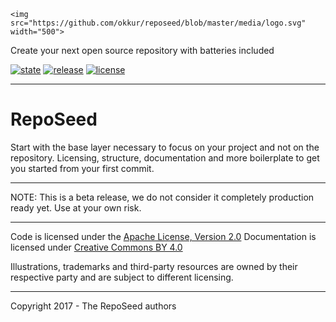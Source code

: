 
  
    <img src="https://github.com/okkur/reposeed/blob/master/media/logo.svg" width="500">
  


Create your next open source repository with batteries included

[![state](https://img.shields.io/badge/state-beta-blue.svg)]() [![release](https://img.shields.io/github/release/okkur/reposeed.svg)](https://github.com/okkur/reposeed/releases) [![license](https://img.shields.io/github/license/okkur/reposeed.svg)](LICENSE) 

----

# RepoSeed
Start with the base layer necessary to focus on your project and not on the repository.
Licensing, structure, documentation and more boilerplate to get you started from your first commit.


---

NOTE: This is a beta release, we do not consider it completely production ready yet. Use at your own risk.


----

Code is licensed under the [Apache License, Version 2.0](/LICENSE)
Documentation is licensed under [Creative Commons BY 4.0](/docs/LICENSE)

Illustrations, trademarks and third-party resources are owned by their respective party and are subject to different licensing.

---

Copyright 2017 - The RepoSeed authors
